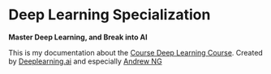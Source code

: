 # Deep Learning Specialization

**Master Deep Learning, and Break into AI**

This is my documentation about the [Course Deep Learning Course](https://www.coursera.org/specializations/deep-learning). Created by [Deeplearning.ai](Deeplearning.ai) and especially [Andrew NG](http://www.andrewng.org)

